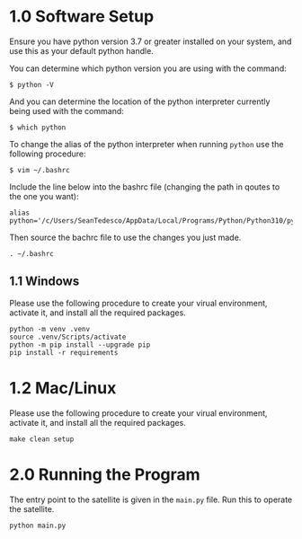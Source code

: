 # 1.0 Software Setup

Ensure you have python version 3.7 or greater installed on your system, and use this as your default python handle. 

You can determine which python version you are using with the command: 

```
$ python -V
```

And you can determine the location of the python interpreter currently being used with the command:

```
$ which python
```

To change the alias of the python interpreter when running `python` use the following procedure: 

```
$ vim ~/.bashrc
```

Include the line below into the bashrc file (changing the path in qoutes to the one you want):

```
alias python='/c/Users/SeanTedesco/AppData/Local/Programs/Python/Python310/python'
```

Then source the bachrc file to use the changes you just made. 

```
. ~/.bashrc
```


## 1.1 Windows

Please use the following procedure to create your virual environment, activate it, and install all the required packages.

```
python -m venv .venv
source .venv/Scripts/activate
python -m pip install --upgrade pip
pip install -r requirements
```

# 1.2 Mac/Linux

Please use the following procedure to create your virual environment, activate it, and install all the required packages.

```
make clean setup
```


# 2.0 Running the Program

The entry point to the satellite is given in the `main.py` file. Run this to operate the satellite. 


```
python main.py
```
